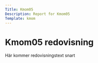 ```yaml
---
Title: Kmom05
Description: Report for Kmom05
Template: kmom
---
```


Kmom05 redovisning
==========================

Här kommer redovisningstext snart
